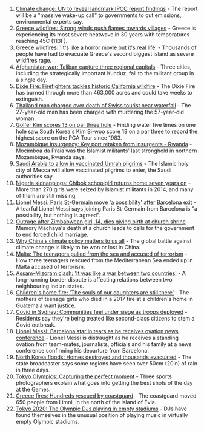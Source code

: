 1. [Climate change: UN to reveal landmark IPCC report findings](https://www.bbc.co.uk/news/science-environment-58141129) - The report will be a "massive wake-up call" to governments to cut emissions, environmental experts say.
2. [Greece wildfires: Strong winds push flames towards villages](https://www.bbc.co.uk/news/world-europe-58141336) - Greece is experiencing its most severe heatwave in 30 years with temperatures reaching 45C (113F).
3. [Greece wildfires: 'It's like a horror movie but it's real life'](https://www.bbc.co.uk/news/world-europe-58141236) - Thousands of people have had to evacuate Greece's second biggest island as severe wildfires rage.
4. [Afghanistan war: Taliban capture three regional capitals](https://www.bbc.co.uk/news/world-asia-58135148) - Three cities, including the strategically important Kunduz, fall to the militant group in a single day.
5. [Dixie Fire: Firefighters tackles historic California wildfire](https://www.bbc.co.uk/news/world-us-canada-58141340) - The Dixie Fire has burned through more than 463,000 acres and could take weeks to extinguish.
6. [Thailand man charged over death of Swiss tourist near waterfall](https://www.bbc.co.uk/news/world-asia-58141926) - The 27-year-old man has been charged with murdering the 57-year-old woman.
7. [Golfer Kim scores 13 on par three hole](https://www.bbc.co.uk/sport/golf/58140968) - Finding water five times on one hole saw South Korea's Kim Si-woo score 13 on a par three to record the highest score on the PGA Tour since 1983.
8. [Mozambique insurgency: Key port retaken from insurgents - Rwanda](https://www.bbc.co.uk/news/world-africa-58138507) - Mocímboa da Praia was the Islamist militants' last stronghold in northern Mozambique, Rwanda says.
9. [Saudi Arabia to allow in vaccinated Umrah pilgrims](https://www.bbc.co.uk/news/world-middle-east-58135756) - The Islamic holy city of Mecca will allow vaccinated pilgrims to enter, the Saudi authorities say.
10. [Nigeria kidnappings: Chibok schoolgirl returns home seven years on](https://www.bbc.co.uk/news/world-africa-58138504) - More than 270 girls were seized by Islamist militants in 2014, and many of them are still missing.
11. [Lionel Messi: Paris St-Germain move 'a possibility' after Barcelona exit](https://www.bbc.co.uk/sport/football/58137262) - A tearful Lionel Messi says joining Paris St-Germain from Barcelona is "a possibility, but nothing is agreed".
12. [Outrage after Zimbabwean girl, 14, dies giving birth at church shrine](https://www.bbc.co.uk/news/world-africa-58130891) - Memory Machaya's death at a church leads to calls for the government to end forced child marriage.
13. [Why China's climate policy matters to us all](https://www.bbc.co.uk/news/world-asia-china-57483492) - The global battle against climate change is likely to be won or lost in China.
14. [Malta: The teenagers pulled from the sea and accused of terrorism](https://www.bbc.co.uk/news/world-57988934) - How three teenagers rescued from the Mediterranean Sea ended up in Malta accused of terrorism.
15. [Assam-Mizoram clash: 'It was like a war between two countries'](https://www.bbc.co.uk/news/world-asia-india-58066768) - A long-running border dispute is affecting relations between two neighbouring Indian states.
16. [Children's home fire: 'The souls of our daughters are still there'](https://www.bbc.co.uk/news/world-latin-america-58076664) - The mothers of teenage girls who died in a 2017 fire at a children's home in Guatemala want justice.
17. [Covid in Sydney: Communities feel under siege as troops deployed](https://www.bbc.co.uk/news/world-australia-58066389) - Residents say they're being treated like second-class citizens to stem a Covid outbreak.
18. [Lionel Messi: Barcelona star in tears as he receives ovation news conference](https://www.bbc.co.uk/sport/av/football/58137848) - Lionel Messi is distraught as he receives a standing ovation from team-mates, journalists, officials and his family at a news conference confirming his departure from Barcelona.
19. [North Korea floods: Homes destroyed and thousands evacuated](https://www.bbc.co.uk/news/world-asia-58135256) - The state broadcaster says some regions have seen over 50cm (20in) of rain in three days.
20. [Tokyo Olympics: Capturing the perfect moment](https://www.bbc.co.uk/news/entertainment-arts-58115465) - Three sports photographers explain what goes into getting the best shots of the day at the Games.
21. [Greece fires: Hundreds rescued by coastguard](https://www.bbc.co.uk/news/world-europe-58128033) - The coastguard moved 650 people from Limni, in the north of the island of Evia.
22. [Tokyo 2020: The Olympic DJs playing in empty stadiums](https://www.bbc.co.uk/news/world-africa-58123179) - DJs have found themselves in the unusual position of playing music in virtually empty Olympic stadiums.

